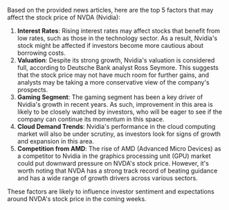 Based on the provided news articles, here are the top 5 factors that may affect the stock price of NVDA (Nvidia):

1. **Interest Rates**: Rising interest rates may affect stocks that benefit from low rates, such as those in the technology sector. As a result, Nvidia's stock might be affected if investors become more cautious about borrowing costs.
2. **Valuation**: Despite its strong growth, Nvidia's valuation is considered full, according to Deutsche Bank analyst Ross Seymore. This suggests that the stock price may not have much room for further gains, and analysts may be taking a more conservative view of the company's prospects.
3. **Gaming Segment**: The gaming segment has been a key driver of Nvidia's growth in recent years. As such, improvement in this area is likely to be closely watched by investors, who will be eager to see if the company can continue its momentum in this space.
4. **Cloud Demand Trends**: Nvidia's performance in the cloud computing market will also be under scrutiny, as investors look for signs of growth and expansion in this area.
5. **Competition from AMD**: The rise of AMD (Advanced Micro Devices) as a competitor to Nvidia in the graphics processing unit (GPU) market could put downward pressure on NVDA's stock price. However, it's worth noting that NVDA has a strong track record of beating guidance and has a wide range of growth drivers across various sectors.

These factors are likely to influence investor sentiment and expectations around NVDA's stock price in the coming weeks.